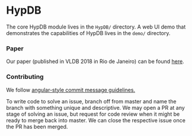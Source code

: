 # HypDB
The core HypDB module lives in the `HypDB/` directory. A web UI demo that demonstrates the capabilities of HypDB lives in the `demo/` directory.

### Paper
Our paper (published in VLDB 2018 in Rio de Janeiro) can be found [here](https://drive.google.com/file/d/1YJ-Up3imD2UhdoyYyfXBPng5iy70jtrh/view?usp=sharing).

### Contributing
We follow [angular-style commit message guidelines.](https://github.com/angular/angular/blob/master/CONTRIBUTING.md#commit)

To write code to solve an issue, branch off from master and name the branch with something unique and descriptive. We may open a PR at any stage of solving an issue, but request for code review when it might be ready to merge back into master. We can close the respective issue once the PR has been merged.
